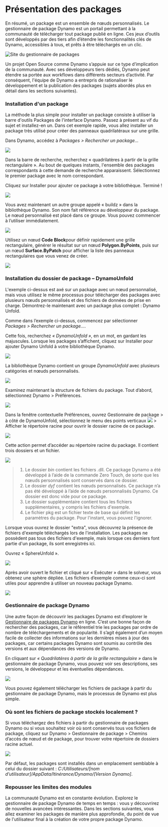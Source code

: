 # Présentation des packages 

En résumé, un package est un ensemble de nœuds personnalisés. Le gestionnaire de package Dynamo est un portail permettant à la communauté de télécharger tout package publié en ligne. Ces jeux d’outils sont développés par des tiers afin d’étendre les fonctionnalités clés de Dynamo, accessibles à tous, et prêts à être téléchargés en un clic.

![Site du gestionnaire de packages](../images/6-2/1/dpm.jpg)

Un projet Open Source comme Dynamo s’appuie sur ce type d’implication de la communauté. Avec ses développeurs tiers dédiés, Dynamo peut étendre sa portée aux workflows dans différents secteurs d’activité. Par conséquent, l'équipe de Dynamo a entrepris de rationaliser le développement et la publication des packages (sujets abordés plus en détail dans les sections suivantes).

### Installation d'un package

La méthode la plus simple pour installer un package consiste à utiliser la barre d'outils Packages de l'interface Dynamo. Passez à présent au vif du sujet et installez-en un. Dans cet exemple rapide, vous allez installer un package très utilisé pour créer des panneaux quadrilatéraux sur une grille.

Dans Dynamo, accédez à _Packages > Rechercher un package…_

![](../images/6-2/1/packageintroduction-installingapackage01.jpg)

Dans la barre de recherche, recherchez « quadrilatères à partir de la grille rectangulaire ». Au bout de quelques instants, l'ensemble des packages correspondants à cette demande de recherche apparaissent. Sélectionnez le premier package avec le nom correspondant.

Cliquez sur Installer pour ajouter ce package à votre bibliothèque. Terminé !

![](../images/6-2/1/packageintroduction-installingapackage02.jpg)

Vous avez maintenant un autre groupe appelé « buildz » dans la bibliothèque Dynamo. Son nom fait référence au développeur du package. Le nœud personnalisé est placé dans ce groupe. Vous pouvez commencer à l’utiliser immédiatement.

![](../images/6-2/1/packageintroduction-installingapackage03.jpg)

Utilisez un nœud **Code Block**pour définir rapidement une grille rectangulaire, générer le résultat sur un nœud **Polygon.ByPoints**, puis sur un nœud **Surface.ByPatch** pour afficher la liste des panneaux rectangulaires que vous venez de créer.

![](../images/6-2/1/packageintroduction-installingapackage04.jpg)

### Installation du dossier de package – DynamoUnfold

L'exemple ci-dessus est axé sur un package avec un nœud personnalisé, mais vous utilisez le même processus pour télécharger des packages avec plusieurs nœuds personnalisés et des fichiers de données de prise en charge. Démontrez-le maintenant avec un package plus complet : Dynamo Unfold.

Comme dans l’exemple ci-dessus, commencez par sélectionner _Packages > Rechercher un package…_.

Cette fois, recherchez _« DynamoUnfold »_, en un mot, en gardant les majuscules. Lorsque les packages s’affichent, cliquez sur Installer pour ajouter Dynamo Unfold à votre bibliothèque Dynamo.

![](../images/6-2/1/packageintroduction-installingpackagefolder01.jpg)

La bibliothèque Dynamo contient un groupe _DynamoUnfold_ avec plusieurs catégories et nœuds personnalisés.

![](../images/6-2/1/packageintroduction-installingpackagefolder02.jpg)

Examinez maintenant la structure de fichiers du package. Tout d’abord, sélectionnez Dynamo > Préférences.

![](../images/6-2/1/packageintroduction-installingpackagefolder03.jpg)

Dans la fenêtre contextuelle Préférences, ouvrez Gestionnaire de package > à côté de DynamoUnfold, sélectionnez le menu des points verticaux ![](../images/6-2/1/packageintroduction-verticaldotsmenu.jpg) > Afficher le répertoire racine pour ouvrir le dossier racine de ce package.

![](../images/6-2/1/packageintroduction-installingpackagefolder04.jpg)

Cette action permet d’accéder au répertoire racine du package. Il contient trois dossiers et un fichier.

![](../images/6-2/1/packageintroduction-installingpackagefolder05.jpg)

> 1. Le dossier _bin_ contient les fichiers .dll. Ce package Dynamo a été développé à l’aide de la commande Zero Touch, de sorte que les nœuds personnalisés sont conservés dans ce dossier.
> 2. Le dossier _dyf_ contient les nœuds personnalisés. Ce package n’a pas été développé à l’aide de nœuds personnalisés Dynamo. Ce dossier est donc vide pour ce package.
> 3. Le dossier supplémentaire contient tous les fichiers supplémentaires, y compris les fichiers d'exemple.
> 4. Le fichier pkg est un fichier texte de base qui définit les paramètres du package. Pour l'instant, vous pouvez l'ignorer.

Lorsque vous ouvrez le dossier "extra", vous découvrez la présence de fichiers d'exemple téléchargés lors de l'installation. Les packages ne possèdent pas tous des fichiers d'exemple, mais lorsque ces derniers font partie d'un package, ils sont enregistrés ici.

Ouvrez « SphereUnfold ».

![](../images/6-2/1/rd2.jpg)

Après avoir ouvert le fichier et cliqué sur « Exécuter » dans le solveur, vous obtenez une sphère dépliée. Les fichiers d’exemple comme ceux-ci sont utiles pour apprendre à utiliser un nouveau package Dynamo.

![](<../images/6-2/5/packageintroduction-installingpackagefolder07 (1).jpg>)

### Gestionnaire de package Dynamo

Une autre façon de découvrir les packages Dynamo est d’explorer le [Gestionnaire de packages Dynamo](http://dynamopackages.com) en ligne. C’est une bonne façon de rechercher des packages, car le référentiel trie les packages par ordre de nombre de téléchargements et de popularité. Il s’agit également d’un moyen facile de collecter des informations sur les dernières mises à jour des packages, car certains packages Dynamo sont soumis au contrôle des versions et aux dépendances des versions de Dynamo.

En cliquant sur _« Quadrilatères à partir de la grille rectangulaire »_ dans le gestionnaire de package Dynamo, vous pouvez voir ses descriptions, ses versions, le développeur et les éventuelles dépendances.

![](../images/6-2/1/dpm2.jpg)

Vous pouvez également télécharger les fichiers de package à partir du gestionnaire de package Dynamo, mais le processus de Dynamo est plus simple.

### Où sont les fichiers de package stockés localement ?

Si vous téléchargez des fichiers à partir du gestionnaire de packages Dynamo ou si vous souhaitez voir où sont conservés tous vos fichiers de package, cliquez sur Dynamo > Gestionnaire de package > Chemins d’accès de nœud et de package, pour trouver votre répertoire de dossiers racine actuel.

![](../images/6-2/1/packageintroduction-installingpackagefolder08.jpg)

Par défaut, les packages sont installés dans un emplacement semblable à celui du dossier suivant : _C:/Utilisateurs/[nom d’utilisateur]/AppData/Itinérance/Dynamo/[Version Dynamo]_.

### Repousser les limites des modules

La communauté Dynamo est en constante évolution. Explorez le gestionnaire de package Dynamo de temps en temps : vous y découvrirez de nouvelles avancées intéressantes. Dans les sections suivantes, vous allez examiner les packages de manière plus approfondie, du point de vue de l'utilisateur final à la création de votre propre package Dynamo.
